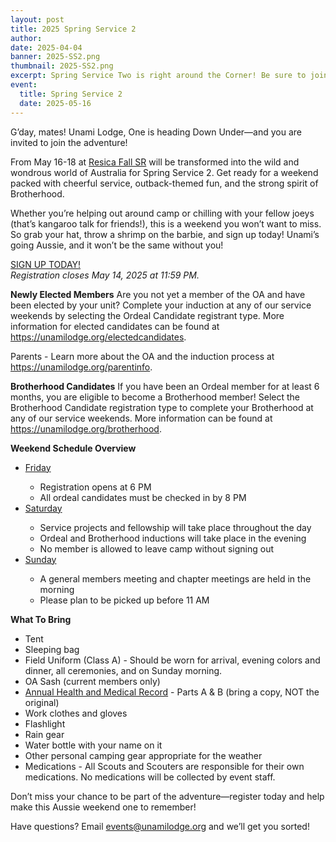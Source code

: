 ```yaml
---
layout: post
title: 2025 Spring Service 2
author:
date: 2025-04-04
banner: 2025-SS2.png
thumbnail: 2025-SS2.png 
excerpt: Spring Service Two is right around the Corner! Be sure to join us for...
event:
  title: Spring Service 2
  date: 2025-05-16
---
```


G’day, mates! Unami Lodge, One is heading Down Under—and you are invited to join the adventure!

From May 16-18 at <a href="https://maps.app.goo.gl/AEr33ap7neDg9mou7">Resica Fall SR</a> will be transformed into the wild and wondrous world of Australia for Spring Service 2. Get ready for a weekend packed with cheerful service, outback-themed fun, and the strong spirit of Brotherhood.

Whether you’re helping out around camp or chilling with your fellow joeys (that’s kangaroo talk for friends!), this is a weekend you won’t want to miss. So grab your hat, throw a shrimp on the barbie, and sign up today! Unami’s going Aussie, and it won’t be the same without you!


<div class="text-center">
  <a href="https://scoutingevent.com/525-94122" class="btn btn-primary">SIGN UP TODAY!</a>
    <br><i>Registration closes May 14, 2025 at 11:59 PM.</i>
</div> 


**Newly Elected Members**
Are you not yet a member of the OA and have been elected by your unit? Complete your induction at any of our service weekends by selecting the Ordeal Candidate registrant type. More information for elected candidates can be found at <a href="https://unamilodge.org/electedcandidates">https://unamilodge.org/electedcandidates</a>. 

Parents - Learn more about the OA and the induction process at <a href="https://unamilodge.org/parentinfo">https://unamilodge.org/parentinfo</a>. 
 
**Brotherhood Candidates**
If you have been an Ordeal member for at least 6 months, you are eligible to become a Brotherhood member! Select the Brotherhood Candidate registration type to complete your Brotherhood at any of our service weekends. More information can be found at <a href="https://unamilodge.org/brotherhood">https://unamilodge.org/brotherhood</a>.

**Weekend Schedule Overview**
<ul>
  <li><u>Friday</u></li>
  <ul>
    <li>Registration opens at 6 PM</li>
    <li>All ordeal candidates must be checked in by 8 PM</li>
  </ul>

  <li><u>Saturday</u></li>
  <ul>
    <li>Service projects and fellowship will take place throughout the day</li>
    <li>Ordeal and Brotherhood inductions will take place in the evening</li>
    <li>No member is allowed to leave camp without signing out</li>
  </ul>

  <li><u>Sunday</u></li>
  <ul>
    <li>A general members meeting and chapter meetings are held in the morning</li>
    <li>Please plan to be picked up before 11 AM</li>
  </ul>
</ul>

**What To Bring**
<ul>
  <li>Tent</li>
  <li>Sleeping bag</li>
  <li>Field Uniform (Class A) - Should be worn for arrival, evening colors and dinner, all ceremonies, and on Sunday morning.</li>
  <li>OA Sash (current members only)</li>
  <li><a href="https://filestore.scouting.org/filestore/HealthSafety/pdf/680-001_AB.pdf">Annual Health and Medical Record</a> - Parts A & B (bring a copy, NOT the original)</li>
  <li>Work clothes and gloves</li>
  <li>Flashlight</li>
  <li>Rain gear</li>
  <li>Water bottle with your name on it</li>
  <li>Other personal camping gear appropriate for the weather</li>
  <li>Medications - All Scouts and Scouters are responsible for their own medications. No medications will be collected by event staff.</li>
</ul>

Don’t miss your chance to be part of the adventure—register today and help make this Aussie weekend one to remember!

Have questions? Email events@unamilodge.org and we’ll get you sorted!
